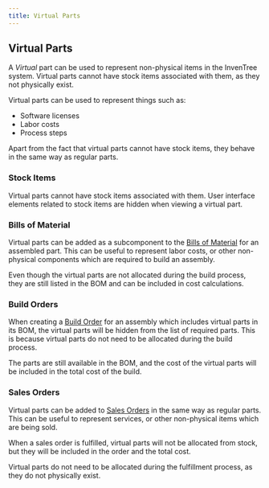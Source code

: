 ```yaml
---
title: Virtual Parts
---
```


## Virtual Parts

A *Virtual* part can be used to represent non-physical items in the InvenTree system. Virtual parts cannot have stock items associated with them, as they not physically exist.

Virtual parts can be used to represent things such as:

- Software licenses
- Labor costs
- Process steps

Apart from the fact that virtual parts cannot have stock items, they behave in the same way as regular parts.

### Stock Items

Virtual parts cannot have stock items associated with them. User interface elements related to stock items are hidden when viewing a virtual part.

### Bills of Material

Virtual parts can be added as a subcomponent to the [Bills of Material](../manufacturing/bom.md) for an assembled part. This can be useful to represent labor costs, or other non-physical components which are required to build an assembly.

Even though the virtual parts are not allocated during the build process, they are still listed in the BOM and can be included in cost calculations.

### Build Orders

When creating a [Build Order](../manufacturing/build.md) for an assembly which includes virtual parts in its BOM, the virtual parts will be hidden from the list of required parts. This is because virtual parts do not need to be allocated during the build process.

The parts are still available in the BOM, and the cost of the virtual parts will be included in the total cost of the build.

### Sales Orders

Virtual parts can be added to [Sales Orders](../sales/sales_order.md) in the same way as regular parts. This can be useful to represent services, or other non-physical items which are being sold.

When a sales order is fulfilled, virtual parts will not be allocated from stock, but they will be included in the order and the total cost.

Virtual parts do not need to be allocated during the fulfillment process, as they do not physically exist.
